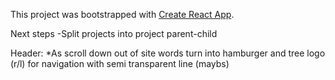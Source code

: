 This project was bootstrapped with [Create React App](https://github.com/facebookincubator/create-react-app).

Next steps
-Split projects into project parent-child

Header:
*As scroll down out of site words turn into hamburger and tree logo (r/l) for navigation with semi transparent line (maybs)

